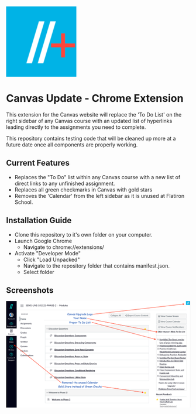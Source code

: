 ![Canvas Upgrade](https://github.com/ObieMunoz/canvas-update-chrome-extension/blob/main/images/android-chrome-192x192.png?raw=true)
# Canvas Update - Chrome Extension
This extension for the Canvas website will replace the 'To Do List' on the right sidebar of any Canvas course with an updated list of hyperlinks leading directly to the assignments you need to complete.

This repository contains testing code that will be cleaned up more at a future date once all components are properly working.

## Current Features
- Replaces the "To Do" list within any Canvas course with a new list of direct links to any unfinished assignment.
- Replaces all green checkmarks in Canvas with gold stars
- Removes the 'Calendar' from the left sidebar as it is unused at Flatiron School.

## Installation Guide
- Clone this repository to it's own folder on your computer.
- Launch Google Chrome 
  - Navigate to chrome://extensions/
- Activate "Developer Mode"
  - Click "Load Unpacked"
  - Navigate to the repository folder that contains manifest.json.
  - Select folder

## Screenshots
![Canvas Upgrade](https://github.com/ObieMunoz/canvas-update-chrome-extension/blob/main/images/canvas_upgrade_screenshot.png?raw=true)